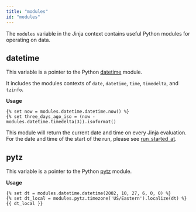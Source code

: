 ```yaml
---
title: "modules"
id: "modules"
---
```


The `modules` variable in the Jinja context contains useful Python modules for operating on data.

## datetime
This variable is a pointer to the Python [datetime](https://docs.python.org/3/library/datetime.html) module.

It includes the modules contexts of `date`, `datetime`, `time`, `timedelta`, and `tzinfo`.

**Usage**

```
{% set now = modules.datetime.datetime.now() %}
{% set three_days_ago_iso = (now - modules.datetime.timedelta(3)).isoformat()
```
This module will return the current date and time on every Jinja evaluation. 
For the date and time of the start of the run, please see
[run_started_at](run_started_at).

## pytz
This variable is a pointer to the Python [pytz](https://pypi.org/project/pytz/) module.

**Usage**

```
{% set dt = modules.datetime.datetime(2002, 10, 27, 6, 0, 0) %}
{% set dt_local = modules.pytz.timezone('US/Eastern').localize(dt) %}
{{ dt_local }}
```
